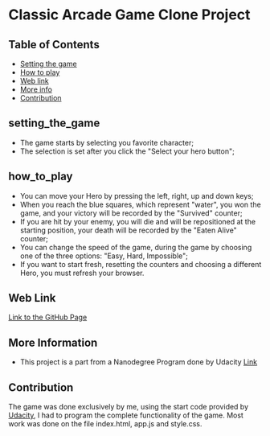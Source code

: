 # Classic Arcade Game Clone Project

## Table of Contents

- [Setting the game](#setting_the_game)
- [How to play](#how_to_play)
- [Web link](#web_link)
- [More info](#more_info)
- [Contribution](#contribution)



## setting_the_game

* The game starts by selecting you favorite character;
* The selection is set after you click the "Select your hero button";


## how_to_play

* You can move your Hero by pressing the left, right, up and down keys;
* When you reach the blue squares, which represent "water", you won the game, and your victory will be recorded by the "Survived" counter;
* If you are hit by your enemy, you will die and will be repositioned at the starting position, your death will be recorded by the "Eaten Alive" counter;
* You can change the speed of the game, during the game by choosing one of the three options: "Easy, Hard, Impossible";
* If you want to start fresh, resetting the counters and choosing a different Hero, you must refresh your browser.

## Web Link

[Link to the  GitHub Page](https://sebagruia.github.io/Project-3/)

## More Information

* This project is a part from a Nanodegree Program done by Udacity [Link](http://www.udacity.com/)

## Contribution

The game was done exclusively by me, using the start code provided by [Udacity](https://github.com/udacity/frontend-nanodegree-arcade-game), I had to program the complete functionality of the game. Most work was done on the file index.html, app.js and style.css. 





